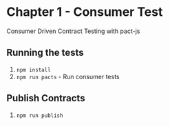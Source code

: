 # Chapter 1 - Consumer Test

Consumer Driven Contract Testing with pact-js

## Running the tests

1. `npm install`
2. `npm run pacts` - Run consumer tests

## Publish Contracts

1. `npm run publish`
